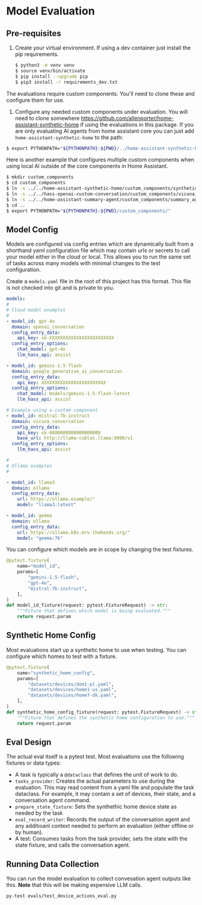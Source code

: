 # Model Evaluation

## Pre-requisites

1. Create your virtual environment. If using a dev container just install the pip requirements.

    ```bash
    $ python3 -m venv venv
    $ source venv/bin/activate
    $ pip install --upgrade pip
    $ pip3 install -r requirements_dev.txt
    ```

The evaluations require custom components. You'll need to clone these and configure
them for use.

1. Configure any needed custom components under evaluation. You will need to clone somewhere https://github.com/allenporter/home-assistant-synthetic-home if using the evaluations in this package. If you are only
evaluating AI agents from home assistant core you can just add `home-assistant-synthetic-home` to the path:

```bash
$ export PYTHONPATH="${PYTHONPATH}:${PWD}/../home-assistant-synthetic-home/custom_components/:${PWD}/../home-assistant-synthetic-home/"
```

Here is another example that configures multiple custom components when using local AI outside of
the core components in Home Assistant.

```bash
$ mkdir custom_components
$ cd custom_components
$ ln -s ../../home-assistant-synthetic-home/custom_components/synthetic_home synthetic_home
$ ln -s ../../hass-openai-custom-conversation/custom_components/vicuna_conversation vicuna_conversation
$ ln -s ../../home-assistant-summary-agent/custom_components/summary_agent summary_agent
$ cd ..
$ export PYTHONPATH="${PYTHONPATH}:${PWD}/custom_components/"
```

## Model Config

Models are configured via config entries which are dynamically built from a
shorthand yaml configuration file which may contain urls or secrets to call
your model either in the cloud or local. This allows you to run the same set of
tasks across many models with minimal changes to the test configuration.

Create a `models.yaml` file in the root of this project has this format. This
file is not checked into git and is private to you.

```yaml
models:
#
# Cloud model examples
#
- model_id: gpt-4o
  domain: openai_conversation
  config_entry_data:
    api_key: sk-XXXXXXXXXXXXXXXXXXXXXXXX
  config_entry_options:
    chat_model: gpt-4o
    llm_hass_api: assist

- model_id: gemini-1.5-flash
  domain: google_generative_ai_conversation
  config_entry_data:
    api_key: XXXXXXXXXXXXXXXXXXXXXXXX
  config_entry_options:
    chat_model: models/gemini-1.5-flash-latest
    llm_hass_api: assist

# Example using a custom component
- model_id: mistral-7b-instruct
  domain: vicuna_conversation
  config_entry_data:
    api_key: sk-0000000000000000000
    base_url: http://llama-cublas.llama:8000/v1
  config_entry_options:
    llm_hass_api: assist

#
# Ollama examples
#

- model_id: llama3
  domain: ollama
  config_entry_data:
    url: https://ollama.example/"
    model: "llama3:latest"

- model_id: gemma
  domain: ollama
  config_entry_data:
    url: https://ollama.k8s.mrv.thebends.org/"
    model: "gemma:7b"
```


You can configure which models are in scope by changing the test fixtures.

```python
@pytest.fixture(
    name="model_id",
    params=[
        "gemini-1.5-flash",
        "gpt-4o",
        "mistral-7b-instruct",
    ],
)
def model_id_fixture(request: pytest.FixtureRequest) -> str:
    """Fiture that defines which model is being evaluated."""
    return request.param
```

## Synthetic Home Config

Most evaluations start up a synthetic home to use when testing. You can configure
which homes to test with a fixture.

```python
@pytest.fixture(
    name="synthetic_home_config",
    params=[
        "datasets/devices/dom1-pl.yaml",
        "datasets/devices/home1-us.yaml",
        "datasets/devices/home7-dk.yaml",
    ],
)
def synthetic_home_config_fixture(request: pytest.FixtureRequest) -> str:
    """Fiture that defines the synthetic home configuration to use."""
    return request.param
```

## Eval Design

The actual eval itself is a pytest test. Most evaluations use the following fixtures or data types:

- A task is typically a `@dataclass` that defines the unit of work to do.
- `tasks_provider`: Creates the actual parameters to use during the evaluation. This may
  read content from a yaml file and populate the task dataclass. For example,
  it may contain a set of devices, their state, and a conversation agent command.
- `prepare_state_fixture`: Sets the synthethic home device state as needed by the task
- `eval_record_writer`: Records the output of the conversation agent and any additioanl context
  needed to perform an evaluation (either offline or by human).
- A test: Consumes tasks from the task provider, sets the state with the state fixture,
  and calls the conversation agent.

## Running Data Collection

You can run the model evaluation to collect convesation agent outputs like this. **Note** that this will be making expensive
LLM calls.

```shell
py.test evals/test_device_actions_eval.py
```
